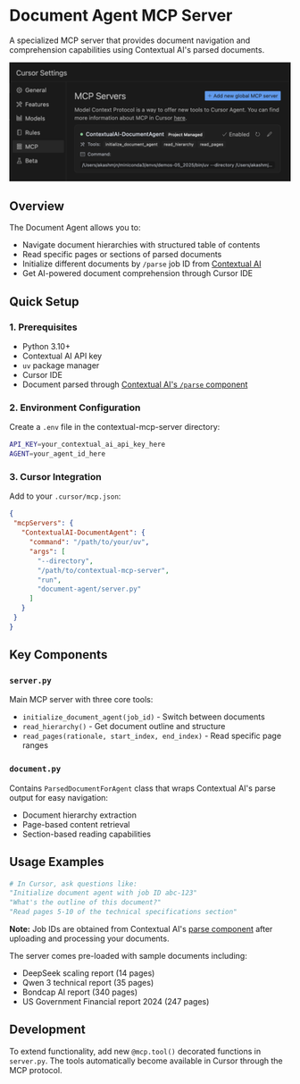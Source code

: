 # Document Agent MCP Server

A specialized MCP server that provides document navigation and comprehension capabilities using Contextual AI's parsed documents.

![Cursor Integration](img-cursor.png)

## Overview

The Document Agent allows you to:
- Navigate document hierarchies with structured table of contents
- Read specific pages or sections of parsed documents  
- Initialize different documents by `/parse` job ID from [Contextual AI](https://app.contextual.ai/akash-contextual-ai/components/parse)
- Get AI-powered document comprehension through Cursor IDE

## Quick Setup

### 1. Prerequisites
- Python 3.10+
- Contextual AI API key
- `uv` package manager
- Cursor IDE
- Document parsed through [Contextual AI's `/parse` component](https://app.contextual.ai/akash-contextual-ai/components/parse)

### 2. Environment Configuration

Create a `.env` file in the contextual-mcp-server directory:
```bash
API_KEY=your_contextual_ai_api_key_here
AGENT=your_agent_id_here
```

### 3. Cursor Integration

Add to your `.cursor/mcp.json`:
```json
{
 "mcpServers": {
   "ContextualAI-DocumentAgent": {
     "command": "/path/to/your/uv",
     "args": [
       "--directory",
       "/path/to/contextual-mcp-server",
       "run",
       "document-agent/server.py"
     ]
   }
 }
}
```

## Key Components

### `server.py`
Main MCP server with three core tools:
- `initialize_document_agent(job_id)` - Switch between documents
- `read_hierarchy()` - Get document outline and structure  
- `read_pages(rationale, start_index, end_index)` - Read specific page ranges

### `document.py` 
Contains `ParsedDocumentForAgent` class that wraps Contextual AI's parse output for easy navigation:
- Document hierarchy extraction
- Page-based content retrieval
- Section-based reading capabilities

## Usage Examples

```python
# In Cursor, ask questions like:
"Initialize document agent with job ID abc-123"
"What's the outline of this document?"
"Read pages 5-10 of the technical specifications section"
```

**Note:** Job IDs are obtained from Contextual AI's [parse component](https://app.contextual.ai/akash-contextual-ai/components/parse) after uploading and processing your documents.

The server comes pre-loaded with sample documents including:
- DeepSeek scaling report (14 pages)
- Qwen 3 technical report (35 pages) 
- Bondcap AI report (340 pages)
- US Government Financial report 2024 (247 pages)

## Development

To extend functionality, add new `@mcp.tool()` decorated functions in `server.py`. The tools automatically become available in Cursor through the MCP protocol.
